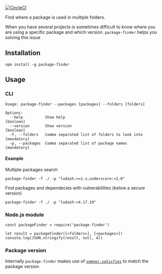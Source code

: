 [![CircleCI](https://circleci.com/gh/ikoichi/node-package-finder/tree/master.svg?style=svg)](https://circleci.com/gh/ikoichi/node-package-finder/tree/master)

Find where a package is used in multiple folders.

When you have several projects is sometimes difficult to know where you are
using a specific package and which version. `package-finder` helps you solving
this issue

## Installation

```
npm install -g package-finder
```

## Usage

### CLI

```
Usage: package-finder --packages [packages] --folders [folders]

Options:
  --help          Show help                                            [boolean]
  --version       Show version                                         [boolean]
  -f, --folders   Comma separated list of folders to look into       [mandatory]
  -p, --packages  Comma separated list of package names              [mandatory]
```

#### Example

Multiple packages search

```
package-finder -f ./ -p "lodash:>=1.x,underscore:<2.0"
```

Find packages and dependecies with vulnerabilities (below a secure version)

```
package-finder -f ./ -p "lodash:<4.17.19"
```

### Node.js module

```
const packageFinder = require('package-finder')

let result = packageFinder([<folders>], [<packages>])
console.log(JSON.stringify(result, null, 4))
```

### Package version

Internally `package-finder` makes use of
[`semver.satisfies`](https://docs.npmjs.com/misc/semver) to match the package
version
